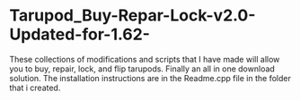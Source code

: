 # Tarupod_Buy-Repar-Lock-v2.0-Updated-for-1.62-
These collections of modifications and scripts that I have made will allow you to buy, repair, lock, and flip tarupods. Finally an all in one download solution.
The installation instructions are in the Readme.cpp file in the folder that i created.
